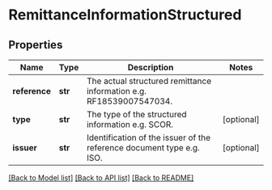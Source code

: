 # RemittanceInformationStructured

## Properties
Name | Type | Description | Notes
------------ | ------------- | ------------- | -------------
**reference** | **str** | The actual structured remittance information e.g. RF18539007547034.  | 
**type** | **str** | The type of the structured information e.g. SCOR.  | [optional] 
**issuer** | **str** | Identification of the issuer of the reference document type e.g. ISO.  | [optional] 

[[Back to Model list]](../README.md#documentation-for-models) [[Back to API list]](../README.md#documentation-for-api-endpoints) [[Back to README]](../README.md)

